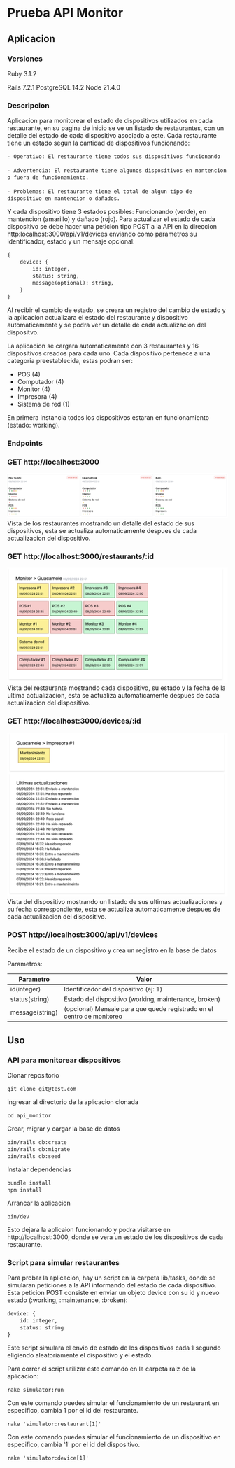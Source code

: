 # Prueba API Monitor

## Aplicacion
### Versiones
Ruby 3.1.2

Rails 7.2.1
PostgreSQL 14.2
Node 21.4.0


### Descripcion
Aplicacion para monitorear el estado de dispositivos utilizados en cada restaurante, en su pagina de inicio se ve un listado de restaurantes, con un detalle del estado de cada dispositivo asociado a este.
Cada restaurante tiene un estado segun la cantidad de dispositivos funcionando:

    - Operativo: El restaurante tiene todos sus dispositivos funcionando

    - Advertencia: El restaurante tiene algunos dispositivos en mantencion o fuera de funcionamiento.

    - Problemas: El restaurante tiene el total de algun tipo de dispositivo en mantencion o dañados.

Y cada dispositivo tiene 3 estados posibles: Funcionando (verde), en mantencion (amarillo) y dañado (rojo).
Para actualizar el estado de cada dispositivo se debe hacer una peticion tipo POST a la API en la direccion http:localhost:3000/api/v1/devices enviando como parametros su identificador, estado y un mensaje opcional:
```
{
    device: {
        id: integer,
        status: string,
        message(optional): string,
    }
}
```
Al recibir el cambio de estado, se creara un registro del cambio de estado y la aplicacion actualizara el estado del restaurante y dispositivo automaticamente y se podra ver un detalle de cada actualizacion del dispositvo.

La aplicacion se cargara automaticamente con 3 restaurantes y 16 dispositivos creados para cada uno. Cada dispositivo pertenece a una categoria preestablecida, estas podran ser:
- POS (4)
- Computador  (4)
- Monitor  (4)
- Impresora  (4)
- Sistema de red  (1)

En primera instancia todos los dispositivos estaran en funcionamiento (estado: working).


### Endpoints

### GET http://localhost:3000
![home](./home_screen.png)
Vista de los restaurantes mostrando un detalle del estado de sus dispositivos, esta se actualiza automaticamente despues de cada actualizacion del dispositivo.

### GET http://localhost:3000/restaurants/:id
![restaurant](./restaurant_screen.png)
Vista del restaurante mostrando cada dispositivo, su estado y la fecha de la ultima actualizacion, esta se actualiza automaticamente despues de cada actualizacion del dispositivo.

### GET http://localhost:3000/devices/:id
![restaurant](./device_screen.png)
Vista del dispositivo mostrando un listado de sus ultimas actualizaciones y su fecha correspondiente, esta se actualiza automaticamente despues de cada actualizacion del dispositivo.

### POST http://localhost:3000/api/v1/devices
 Recibe el estado de un dispositivo y crea un registro en la base de datos

 Parametros:

| Parametro    | Valor |
| -------- | ------- |
| id(integer)  | Identificador del dispositivo (ej: 1)   |
| status(string) | Estado del dispositivo (working, maintenance, broken)     |
| message(string) | (opcional) Mensaje para que quede registrado en el centro de monitoreo     |


## Uso
### API para monitorear dispositivos
Clonar repositorio
```
git clone git@test.com
```

ingresar al directorio de la aplicacion clonada
```
cd api_monitor
```

Crear, migrar y cargar la base de datos
```
bin/rails db:create
bin/rails db:migrate
bin/rails db:seed
```
Instalar dependencias
```
bundle install
npm install
```

Arrancar la aplicacion
```
bin/dev
```

Esto dejara la aplicaion funcionando y podra visitarse en http://localhost:3000, donde se vera un estado de los dispositivos de cada restaurante.

### Script para simular restaurantes
Para probar la aplicacion, hay un script en la carpeta lib/tasks, donde se simularan peticiones a la API informando del estado de cada dispositivo.
Esta peticion POST consiste en enviar un objeto device con su id y nuevo estado (:working, :maintenance, :broken):
```
device: {
    id: integer,
    status: string
}
```

Este script simulara el envio de estado de los dispositivos cada 1 segundo eligiendo aleatoriamente el dispositivo y el estado.

Para correr el script utilizar este comando en la carpeta raiz de la aplicacion:
```
rake simulator:run
```


Con este comando puedes simular el funcionamiento de un restaurant en especifico, cambia 1 por el id del restaurante.
```
rake 'simulator:restaurant[1]'
```


Con este comando puedes simular el funcionamiento de un dispositivo en especifico, cambia '1' por el id del dispositivo.
```
rake 'simulator:device[1]'
```


